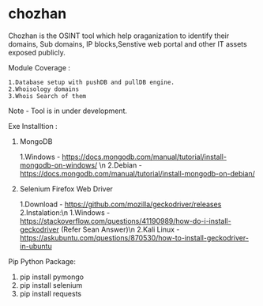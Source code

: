 # chozhan

Chozhan is the OSINT tool which help oraganization to identify their domains, Sub domains, IP blocks,Senstive web portal and other IT assets exposed publicly.

Module Coverage :

    1.Database setup with pushDB and pullDB engine.
    2.Whoisology domains
    3.Whois Search of them

Note - Tool is in under development.

Exe Installtion :

1. MongoDB

    1.Windows - https://docs.mongodb.com/manual/tutorial/install-mongodb-on-windows/ \n
    2.Debian - https://docs.mongodb.com/manual/tutorial/install-mongodb-on-debian/

2. Selenium Firefox Web Driver

    1.Download - https://github.com/mozilla/geckodriver/releases
    2.Instalation:\n
        1.Windows - https://stackoverflow.com/questions/41190989/how-do-i-install-geckodriver (Refer Sean Answer)\n
        2.Kali Linux  - https://askubuntu.com/questions/870530/how-to-install-geckodriver-in-ubuntu

Pip Python Package:

1.  pip install pymongo
2.  pip install selenium
3.  pip install requests